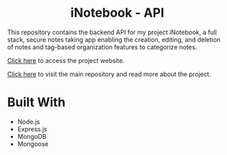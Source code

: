 <h1 align="center">iNotebook - API</h1>

This repository contains the backend API for my project iNotebook, a full stack, secure notes taking app enabling the creation, editing, and deletion of notes and tag-based organization features to categorize notes.

[Click here](https://inotebook-opo6.onrender.com/) to access the project website.

[Click here](https://github.com/kravishankar30/inotebook) to visit the main repository and read more about the project.

# Built With

* Node.js
* Express.js
* MongoDB
* Mongoose

